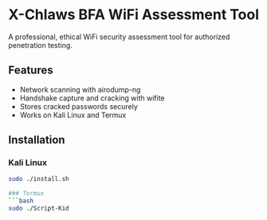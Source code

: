 # X-Chlaws BFA WiFi Assessment Tool

A professional, ethical WiFi security assessment tool for authorized penetration testing.

## Features
- Network scanning with airodump-ng
- Handshake capture and cracking with wifite
- Stores cracked passwords securely
- Works on Kali Linux and Termux

## Installation

### Kali Linux
```bash
sudo ./install.sh

### Termux
```bash
sudo ./Script-Kid
